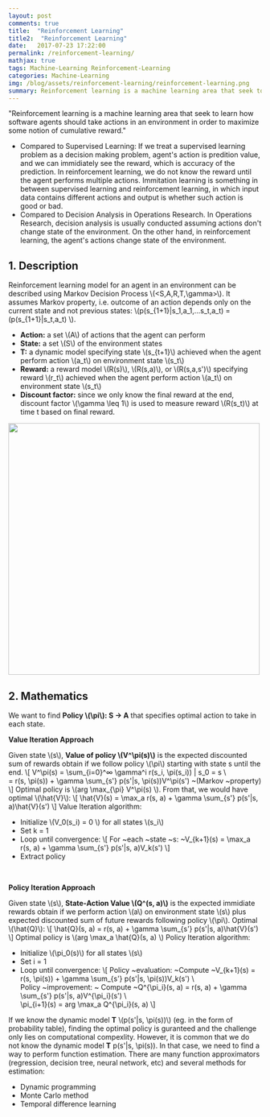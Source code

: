```yaml
---
layout: post
comments: true
title:  "Reinforcement Learning"
title2:  "Reinforcement Learning"
date:   2017-07-23 17:22:00
permalink: /reinforcement-learning/
mathjax: true
tags: Machine-Learning Reinforcement-Learning
categories: Machine-Learning
img: /blog/assets/reinforcement-learning/reinforcement-learning.png
summary: Reinforcement learning is a machine learning area that seek to learn how software agents should take actions in an environment in order to maximize some notion of cumulative reward...
---
```



"Reinforcement learning is a machine learning area that seek to learn how software agents should take actions in an environment in order to maximize some notion of cumulative reward."
* Compared to Supervised Learning: If we treat a supervised learning problem as a decision making problem, agent's action is predition value, and we can immidiately see the reward, which is accuracy of the prediction. In reinforcement learning, we do not know the reward until the agent performs multiple actions. Immitation learning is something in between supervised learning and reinforcement learning, in which input data contains different actions and output is whether such action is good or bad.
* Compared to Decision Analysis in Operations Research. In Operations Research, decision analysis is usually conducted assuming actions don't change state of the environment. On the other hand, in reinforcement learning, the agent's actions change state of the environment.

## 1. Description
Reinforcement learning model for an agent in an environment can be described using Markov Decision Process \\(<S,A,R,T,\gamma>\\). It assumes Markov property, i.e. outcome of an action depends only on the current state and not previous states: \\(p(s_{1+1}|s_1,a_1,...s_t,a_t) = (p(s_{1+1}|s_t,a_t) \\).
* __Action:__ a set \\(A\\) of actions that the agent can perform
* __State:__ a set \\(S\\) of the environment states
* __T:__ a dynamic model specifying state \\(s_{t+1}\\) achieved when the agent perform action \\(a_t\\) on environment state \\(s_t\\)
* __Reward:__ a reward model \\(R(s)\\), \\(R(s,a)\\), or \\(R(s,a,s')\\) specifying reward \\(r_t\\) achieved when the agent perform action \\(a_t\\) on environment state \\(s_t\\)
* __Discount factor:__ since we only know the final reward at the end, discount factor \\(\gamma \leq 1\\) is used to measure reward \\(R(s_t)\\) at time t based on final reward.

<div class="imgcap">
<div >
    <img src="/blog/assets/reinforcement-learning/reinforcement-learning.png" width = "500">
</div>
</div>

## 2. Mathematics
We want to find __Policy \\(\pi\\): S -> A__ that specifies optimal action to take in each state.

__Value Iteration Approach__

Given state \\(s\\), __Value of policy \\(V^\pi(s)\\)__ is the expected discounted sum of rewards obtain if we follow policy \\(\pi\\) starting with state s until the end.
\\[
V^\pi(s) = \sum_{i=0}^∞ \gamma^i r(s_i, \pi(s_i)) | s_0 = s \\\
= r(s, \pi(s)) + \gamma \sum_{s'} p(s'|s, \pi(s))V^\pi(s') ~(Markov ~property)
\\]
Optimal policy is \\(arg \max_{\pi} V^\pi(s) \\). From that, we would have optimal \\(\hat{V}\\): 
\\[
\hat{V}(s) = \max_a r(s, a) + \gamma \sum_{s'} p(s'|s, a)\hat{V}(s')
\\]
Value Iteration algorithm:
* Initialize \\(V_0(s_i) = 0 \\) for all states \\(s_i\\)
* Set k = 1
* Loop until convergence:
\\[
For ~each ~state ~s: ~V_{k+1}(s) = \max_a r(s, a) + \gamma \sum_{s'} p(s'|s, a)V_k(s')
\\]
* Extract policy
<br/>

__Policy Iteration Approach__

Given state \\(s\\), __State-Action Value \\(Q^\(s, a)\\)__ is the expected immidiate rewards obtain if we perform action \\(a\\) on environment state \\(s\\) plus expected discounted sum of future rewards following policy \\(\pi\\). Optimal \\(\hat{Q}\\):
\\[
\hat{Q}(s, a) = r(s, a) + \gamma \sum_{s'} p(s'|s, a)\hat{V}(s')
\\]
Optimal policy is \\(arg \max_a \hat{Q}(s, a) \\)
Policy Iteration algorithm:
* Initialize \\(\pi_0(s)\\) for all states \\(s\\)
* Set i = 1
* Loop until convergence:
\\[
Policy ~evaluation: ~Compute ~V_{k+1}(s) = r(s, \pi(s)) + \gamma \sum_{s'} p(s'|s, \pi(s))V_k(s') \\\
Policy ~improvement: ~ Compute ~Q^{\pi_i}(s, a) = r(s, a) + \gamma \sum_{s'} p(s'|s, a)V^{\pi_i}(s') \\\
\pi_{i+1}(s) = arg \max_a Q^{\pi_i}(s, a)
\\]

If we know the dynamic model __T__ \\(p(s'|s, \pi(s))\\) (eg. in the form of probability table), finding the optimal policy is guranteed and the challenge only lies on computational compexlity. However, it is common that we do not know the dynamic model __T__ p(s'|s, \pi(s)). In that case, we need to find a way to perform function estimation.  There are many function approximators (regression, decision tree, neural network, etc) and several methods for estimation:
* Dynamic programming
* Monte Carlo method
* Temporal difference learning
